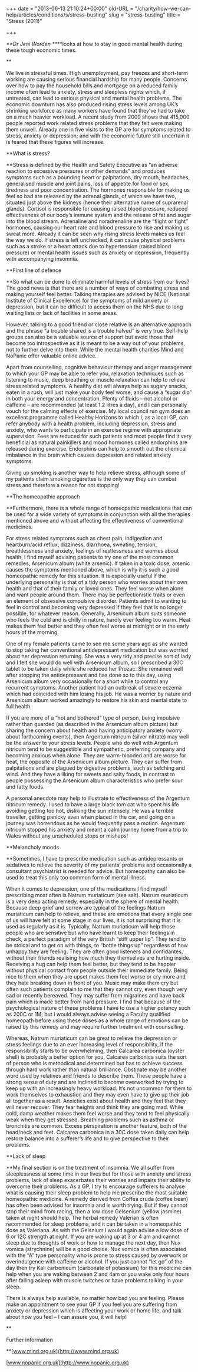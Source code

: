 +++
date = "2013-06-13 21:10:24+00:00"
old-URL = "/charity/how-we-can-help/articles/conditions/s/stress-busting"
slug = "stress-busting"
title = "Stress (2011)"

+++

_**Dr Jeni Worden **_**looks at how to stay in good mental health during these tough economic times.

**

We live in stressful times. High unemployment, pay freezes and short-term working are causing serious financial hardship for many people. Concerns over how to pay the household bills and mortgage on a reduced family income often lead to anxiety, stress and sleepless nights which, if untreated, can lead to serious physical and mental health problems. The economic downturn has also produced rising stress levels among UK’s shrinking workforce as many workers have found that they’ve had to take on a much heavier workload. A recent study from 2009 shows that 415,000 people reported work related stress problems that they felt were making them unwell. Already one in five visits to the GP are for symptoms related to stress, anxiety or depression; and with the economic future still uncertain it is feared that these figures will increase.

**What is stress?

**Stress is defined by the Health and Safety Executive as “an adverse reaction to excessive pressures or other demands” and produces symptoms such as a pounding heart or palpitations, dry mouth, headaches, generalised muscle and joint pains, loss of appetite for food or sex, tiredness and poor concentration. The hormones responsible for making us feel so bad are released by the adrenal glands, of which we have two, situated just above the kidneys (hence their alternative name of suprarenal glands). Cortisol is responsible for causing raised blood pressure, reduced effectiveness of our body’s immune system and the release of fat and sugar into the blood stream. Adrenaline and noradrenaline are the “flight or fight” hormones, causing our heart rate and blood pressure to rise and making us sweat more. Already it can be seen why rising stress levels makes us feel the way we do. If stress is left unchecked, it can cause physical problems such as a stroke or a heart attack due to hypertension (raised blood pressure) or mental health issues such as anxiety or depression, frequently with accompanying insomnia.

**First line of defence

**So what can be done to eliminate harmful levels of stress from our lives? The good news is that there are a number of ways of combating stress and making yourself feel better. Talking therapies are advised by NICE (National Institute of Clinical Excellence) for the symptoms of mild anxiety or depression, but it can be difficult to access them on the NHS due to long waiting lists or lack of facilities in some areas.

However, talking to a good friend or close relative is an alternative approach and the phrase “a trouble shared is a trouble halved” is very true. Self-help groups can also be a valuable source of support but avoid those that become too introspective as it is meant to be a way out of your problems, not to further delve into them. While the mental health charities Mind and NoPanic offer valuable online advice.

Apart from counselling, cognitive behaviour therapy and anger management to which your GP may be able to refer you, relaxation techniques such as listening to music, deep breathing or muscle relaxation can help to relieve stress related symptoms. A healthy diet will always help as sugary snacks, eaten in a rush, will just make your body feel worse, and cause a “sugar dip” in both your energy and concentration. Plenty of fluids – not alcohol or caffeine – are recommended (at least 1.2 litres a day), and I can personally vouch for the calming effects of exercise. My local council run gym does an excellent programme called Healthy Horizons to which I, as a local GP, can refer anybody with a health problem, including depression, stress and anxiety, who wants to participate in an exercise regime with appropriate supervision. Fees are reduced for such patients and most people find it very beneficial as natural painkillers and mood hormones called endorphins are released during exercise. Endorphins can help to smooth out the chemical imbalance in the brain which causes depression and related anxiety symptoms.

Giving up smoking is another way to help relieve stress, although some of my patients claim smoking cigarettes is the only way they can combat stress and therefore a reason for not stopping!

**The homeopathic approach

**Furthermore, there is a whole range of homeopathic medications that can be used for a wide variety of symptoms in conjunction with all the therapies mentioned above and without affecting the effectiveness of conventional medicines.

For stress related symptoms such as chest pain, indigestion and heartburn/acid reflux, dizziness, diarrhoea, sweating, tension, breathlessness and anxiety, feelings of restlessness and worries about health, I find myself advising patients to try one of the most common remedies, Arsenicum album (white arsenic). If taken in a toxic dose, arsenic causes the symptoms mentioned above, which is why it is such a good homeopathic remedy for this situation. It is especially useful if the underlying personality is that of a tidy person who worries about their own health and that of their family or loved ones. They feel worse when alone and want people around them. There may be perfectionistic traits or even an element of obsessive compulsive disorder. Patients admit to wanting to feel in control and becoming very depressed if they feel that is no longer possible, for whatever reason. Generally, Arsenicum album suits someone who feels the cold and is chilly in nature, hardly ever feeling too warm. Heat makes them feel better and they often feel worse at midnight or in the early hours of the morning.

One of my female patients came to see me some years ago as she wanted to stop taking her conventional antidepressant medication but was worried about her depression returning. She was a very tidy and precise sort of lady and I felt she would do well with Arsenicum album, so I prescribed a 30C tablet to be taken daily while she reduced her Prozac. She remained well after stopping the antidepressant and has done so to this day, using Arsenicum album very occasionally for a short while to control any recurrent symptoms. Another patient had an outbreak of severe eczema which had coincided with him losing his job. He was a worrier by nature and Arsenicum album worked amazingly to restore his skin and mental state to full health.

If you are more of a “hot and bothered” type of person, being impulsive rather than guarded (as described in the Arsenicum album picture) but sharing the concern about health and having anticipatory anxiety (worry about forthcoming events), then Argentum nitricum (silver nitrate) may well be the answer to your stress levels. People who do well with Argentum nitricum tend to be suggestible and sympathetic, preferring company and becoming anxious when alone. They are warm-blooded and are worse for heat, the opposite of the Arsenicum album picture. They can suffer from palpitations and are plagued by digestive problems, such as belching and wind. And they have a liking for sweets and salty foods, in contrast to people possessing the Arsenicum album characteristics who prefer sour and fatty foods.

A personal anecdote may help to illustrate to effectiveness of the Argentum nitricum remedy. I used to have a large black tom cat who spent his life avoiding getting too hot, disliking the sun intensely. He was a terrible traveller, getting panicky even when placed in the car, and going on a journey was horrendous as he would frequently pass a motion. Argentum nitricum stopped his anxiety and meant a calm journey home from a trip to Wales without any unscheduled stops or mishaps!

**Melancholy moods

**Sometimes, I have to prescribe medication such as antidepressants or sedatives to relieve the severity of my patients’ problems and occasionally a consultant psychiatrist is needed for advice. But homeopathy can also be used to treat this only too common form of mental illness.

When it comes to depression, one of the medications I find myself prescribing most often is Natrum muriaticum (sea salt). Natrum muriaticum is a very deep acting remedy, especially in the sphere of mental health. Because deep grief and sorrow are typical of the feelings Natrum muriaticum can help to relieve, and these are emotions that every single one of us will have felt at some stage in our lives, it is not surprising that it is used as regularly as it is. Typically, Natrum muriaticum will help those people who are sensitive but who have learnt to keep their feelings in check, a perfect paradigm of the very British “stiff upper lip”. They tend to be stoical and to get on with things, to “bottle things up” regardless of how unhappy they are feeling. They are often good listeners and confidantes, without their friends realising how much they themselves are hurting inside. Receiving a hug can help them feel better, but they tend to be happier without physical contact from people outside their immediate family. Being nice to them when they are upset makes them feel worse or cry more and they hate breaking down in front of you. Music may make them cry but often such patients complain to me that they cannot cry, even though very sad or recently bereaved. They may suffer from migraines and have back pain which is made better from hard pressure. I find that because of the psychological nature of these problems I have to use a higher potency such as 200C or 1M; but I would always advise seeing a Faculty qualified homeopath before using these doses as a whole range of emotions can be raised by this remedy and may require further treatment with counselling.

Whereas, Natrum muriaticum can be great to relieve the depression or stress feelings due to an ever increasing level of responsibility, if the responsibility starts to be overwhelming, then Calcarea carbonica (oyster shell) is probably a better option for you. Calcarea carbonica suits the sort of person who is methodical and determined but has to achieve success through hard work rather than natural brilliance. Obstinate may be another word used by relatives and friends to describe them. These people have a strong sense of duty and are inclined to become overworked by trying to keep up with an increasingly heavy workload. It’s not uncommon for them to work themselves to exhaustion and they may even have to give up their job all together as a result. Anxieties exist about health and they feel that they will never recover. They fear heights and think they are going mad. While cold, damp weather makes them feel worse and they tend to feel physically weak when they get stressed. Breathing problems such as asthma or bronchitis are common. Excess perspiration is another feature, both of the head/neck and feet. Calcarea carbonica in a 30C dose taken daily can help restore balance into a sufferer’s life and to give perspective to their problems.

**Lack of sleep

**My final section is on the treatment of insomnia. We all suffer from sleeplessness at some time in our lives but for those with anxiety and stress problems, lack of sleep exacerbates their worries and impairs their ability to overcome their problems. As a GP, I try to encourage sufferers to analyse what is causing their sleep problem to help me prescribe the most suitable homeopathic medicine. A remedy derived from Coffea cruda (coffee bean) has often been advised for insomnia and is worth trying. But if they cannot stop their mind from racing, then a low dose Gelsenium (yellow jasmine) taken at night should help. The herbal remedy Valerian is often recommended for sleep problems, and it can be taken in a homeopathic dose as Valeriana. As with the Gelsnium I would again advise a low dose of 6 or 12C strength at night. If you are waking up at 3 or 4 am and cannot sleep due to thoughts of work or how to manage the next day, then Nux vomica (strychnine) will be a good choice. Nux vomica is often associated with the “A” type personality who is prone to stress caused by overwork or overindulgence with caffeine or alcohol. If you just cannot “let go” of the day then try Kali carbonicum (carbonate of potassium) for this medicine can help when you are waking between 2 and 4am or you wake only four hours after falling asleep with muscle twitches or have problems talking in your sleep.

There is always help available, no matter how bad you are feeling. Please make an appointment to see your GP if you feel you are suffering from anxiety or depression which is affecting your work or home life, and talk about how you feel – I can assure you, it will help!

**

Further information

**[www.mind.org.uk](http://www.mind.org.uk)

[www.nopanic.org.uk](http://www.nopanic.org.uk)

